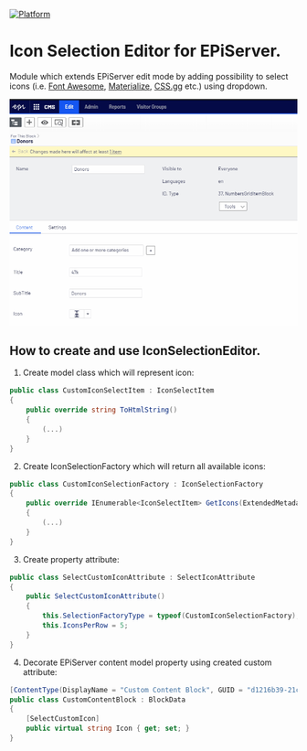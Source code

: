 [![Platform](https://img.shields.io/badge/Episerver-11.1.0-orange.svg?style=flat)](https://nuget.episerver.com/package/?id=EPiServer.CMS.UI.Core&v=11.1.0)

# Icon Selection Editor for EPiServer.

Module which extends EPiServer edit mode by adding possibility to select icons (i.e. [Font Awesome](https://fontawesome.com/), [Materialize](https://materializecss.com/), [CSS.gg](https://css.gg/) etc.) using dropdown.

![](docs/fa.gif)

## How to create and use IconSelectionEditor.

1. Create model class which will represent icon:
```csharp
public class CustomIconSelectItem : IconSelectItem
{
    public override string ToHtmlString()
    {
        (...)
    }
}
```

2. Create IconSelectionFactory which will return all available icons:
```csharp
public class CustomIconSelectionFactory : IconSelectionFactory
{
    public override IEnumerable<IconSelectItem> GetIcons(ExtendedMetadata metadata)
    {
        (...)
    }
}
```

3. Create property attribute:
```csharp
public class SelectCustomIconAttribute : SelectIconAttribute
{
    public SelectCustomIconAttribute()
    {
        this.SelectionFactoryType = typeof(CustomIconSelectionFactory);
        this.IconsPerRow = 5;
    }
}
```

4. Decorate EPiServer content model property using created custom attribute:
```csharp
[ContentType(DisplayName = "Custom Content Block", GUID = "d1216b39-21ce-4873-a8c1-c3d5db2b9285")]
public class CustomContentBlock : BlockData
{
    [SelectCustomIcon]
    public virtual string Icon { get; set; }
}
```
